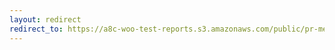 ```yaml
---
layout: redirect
redirect_to: https://a8c-woo-test-reports.s3.amazonaws.com/public/pr-merge/44624/e2e/index.html
---
```

